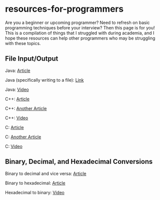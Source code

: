 # resources-for-programmers

Are you a beginner or upcoming programmer?  Need to refresh on basic programming techniques
before your interview?  Then this page is for you!  This is a compilation of things that I struggled with
during academia, and I hope these resources can help other programmers who may be struggling with
these topics.

## File Input/Output

Java: [Article](https://www.w3schools.com/java/java_files.asp)

Java (specifically writing to a file): [Link](https://stackoverflow.com/questions/2885173/how-do-i-create-a-file-and-write-to-it-in-java)

Java: [Video](https://www.youtube.com/watch?v=_jhCvy8_lGE)

C++: [Article](http://www.cplusplus.com/doc/tutorial/files/)

C++: [Another Article](https://www.tutorialspoint.com/cplusplus/cpp_files_streams.htm)

C++: [Video](https://www.youtube.com/watch?v=Iho2EdJgusQ)

C: [Article](https://www.programiz.com/c-programming/c-file-input-output)

C: [Another Article](https://www.cs.utah.edu/~germain/PPS/Topics/C_Language/file_IO.html)

C: [Video](https://www.youtube.com/watch?v=-LqUMHoBo6o)

## Binary, Decimal, and Hexadecimal Conversions

Binary to decimal and vice versa: [Article](https://owlcation.com/stem/How-to-Convert-Decimal-to-Binary-and-Binary-to-Decimal)

Binary to hexadecimal: [Article](https://www.wikihow.com/Convert-Binary-to-Hexadecimal)

Hexadecimal to binary: [Video](https://www.youtube.com/watch?v=D_YC6DSPpQE)




